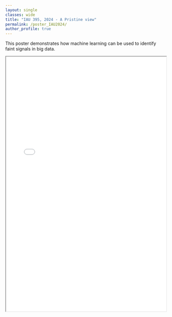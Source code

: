 ```yaml
---
layout: single
classes: wide
title: "IAU 395, 2024 - A Pristine view"
permalink: /poster_IAU2024/
author_profile: true
---
```


This poster demonstrates how machine learning can be used to identify faint signals in big data.

<iframe src="/assets/Poster.pdf" width="100%" height="800px">
    This browser does not support PDFs. Please download the PDF to view it: 
    <a href="/assets/Poster.pdf">Download PDF</a>.
</iframe>
